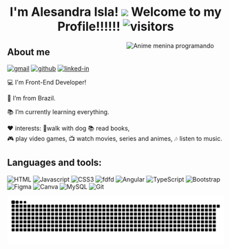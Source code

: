 <h1 align="center">
  I'm Alesandra Isla!  
	<img src="https://github.com/TheDudeThatCode/TheDudeThatCode/blob/master/Assets/happy.gif" width="29px">
	Welcome to my Profile!!!!!! 
	<img src="https://visitor-badge.laobi.icu/badge?page_id=alesandra-isla.alesandra-isla" 
	     alt="visitors">
</h1>

<img
	src="https://giffiles.alphacoders.com/121/12113.gif" alt="Anime menina programando"
	width="45%"
	align="right"
/>

## About me
[![gmail](https://img.shields.io/badge/Gmail-D14836?style=for-the-badge&logo=Gmail&logoColor=white)](mailto:alesandramempis@gmail.com)
[![github](https://img.shields.io/badge/GitHub-000000?style=for-the-badge&logo=GitHub&logoColor=white)](https://github.com/alesandraisla)
[![linked-in](https://img.shields.io/badge/Linkedin-0077B5?style=for-the-badge&logo=LinkedIn&logoColor=white)](https://www.linkedin.com/in/alesandramempis)
<br />


:computer: I'm Front-End Developer!

:house_with_garden: I’m from Brazil.

:books: I’m currently learning everything.

❤️ interests:
:feet:walk with dog 
📚 read books,  
🎮 play video games, 
📺 watch movies, series and animes,
🎶 listen to music.

## Languages and tools:

<div>
	<img height="30" alt="HTML" src="https://img.shields.io/badge/HTML5-E34F26?style=for-the-badge&logo=html5&logoColor=white">
 	<img height="30" alt="Javascript" src="https://img.shields.io/badge/JavaScript-323330?style=for-the-badge&logo=javascript&logoColor=F7DF1E">
	<img height="30" alt="CSS3" src="https://img.shields.io/badge/CSS3-1572B6?style=for-the-badge&logo=css3&logoColor=white">
	<img height="30" alt="fdfd" src="https://camo.githubusercontent.com/ef3fcc0cf0f18b69a2857bf30db72e49daa884d3dade4f83738b8823696348f8/68747470733a2f2f696d672e736869656c64732e696f2f62616467652f2d52656163742e6a732d3435623864383f7374796c653d666c61742d737175617265266c6f676f3d7265616374266c6f676f436f6c6f723d7768697465#:~:text=React,-.js">
	<img height="30" alt="Angular" src="https://img.shields.io/badge/Angular-DD0031?style=for-the-badge&logo=angular&logoColor=white">
	<img height="30" alt="TypeScript" src="https://img.shields.io/badge/TypeScript-007ACC?style=for-the-badge&logo=typescript&logoColor=white">
 	<img height="30" alt="Bootstrap" src="https://img.shields.io/badge/Bootstrap-563D7C?style=for-the-badge&logo=bootstrap&logoColor=white">
	<img height="30" alt="Figma" src="https://img.shields.io/badge/Figma-F24D1D.svg?style=for-the-badge&logo=figma&logoColor=white">
	<img height="30" alt="Canva" src="https://img.shields.io/badge/Canva-%2300C4CC.svg?&style=for-the-badge&logo=Canva&logoColor=white">
	<img height="30" alt="MySQL" src="https://img.shields.io/badge/MySQL-00000F?style=for-the-badge&logo=mysql&logoColor=white">
	<img height="30" alt="Git" src="https://img.shields.io/badge/Git-F05032?style=for-the-badge&logo=git&logoColor=white">
 </div>

![Snake animation](https://github.com/alesandraisla/alesandraisla/blob/output/github-contribution-grid-snake.svg)



